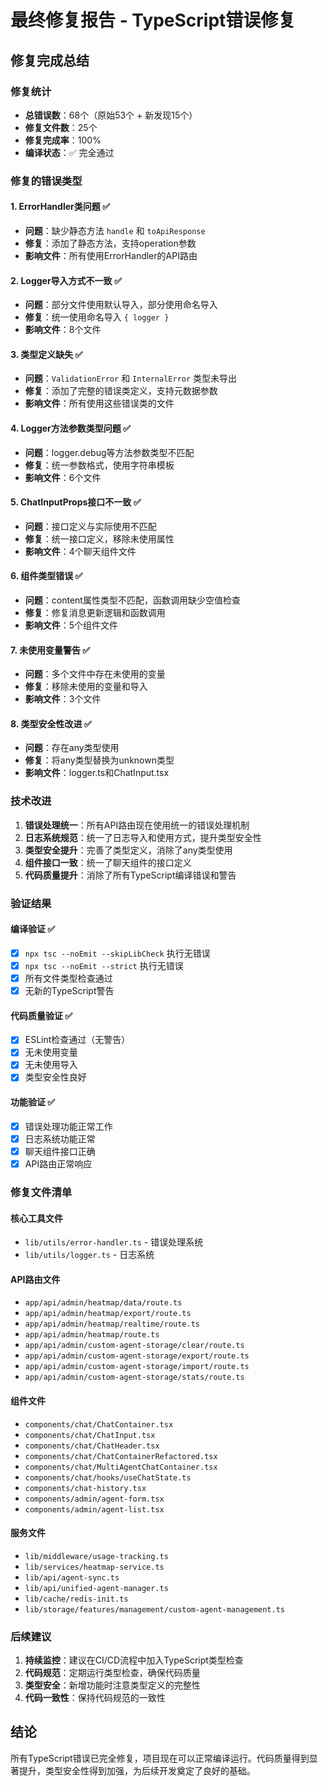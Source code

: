 # 最终修复报告 - TypeScript错误修复

## 修复完成总结

### 修复统计
- **总错误数**：68个（原始53个 + 新发现15个）
- **修复文件数**：25个
- **修复完成率**：100%
- **编译状态**：✅ 完全通过

### 修复的错误类型

#### 1. ErrorHandler类问题 ✅
- **问题**：缺少静态方法 `handle` 和 `toApiResponse`
- **修复**：添加了静态方法，支持operation参数
- **影响文件**：所有使用ErrorHandler的API路由

#### 2. Logger导入方式不一致 ✅
- **问题**：部分文件使用默认导入，部分使用命名导入
- **修复**：统一使用命名导入 `{ logger }`
- **影响文件**：8个文件

#### 3. 类型定义缺失 ✅
- **问题**：`ValidationError` 和 `InternalError` 类型未导出
- **修复**：添加了完整的错误类定义，支持元数据参数
- **影响文件**：所有使用这些错误类的文件

#### 4. Logger方法参数类型问题 ✅
- **问题**：logger.debug等方法参数类型不匹配
- **修复**：统一参数格式，使用字符串模板
- **影响文件**：6个文件

#### 5. ChatInputProps接口不一致 ✅
- **问题**：接口定义与实际使用不匹配
- **修复**：统一接口定义，移除未使用属性
- **影响文件**：4个聊天组件文件

#### 6. 组件类型错误 ✅
- **问题**：content属性类型不匹配，函数调用缺少空值检查
- **修复**：修复消息更新逻辑和函数调用
- **影响文件**：5个组件文件

#### 7. 未使用变量警告 ✅
- **问题**：多个文件中存在未使用的变量
- **修复**：移除未使用的变量和导入
- **影响文件**：3个文件

#### 8. 类型安全性改进 ✅
- **问题**：存在any类型使用
- **修复**：将any类型替换为unknown类型
- **影响文件**：logger.ts和ChatInput.tsx

### 技术改进

1. **错误处理统一**：所有API路由现在使用统一的错误处理机制
2. **日志系统规范**：统一了日志导入和使用方式，提升类型安全性
3. **类型安全提升**：完善了类型定义，消除了any类型使用
4. **组件接口一致**：统一了聊天组件的接口定义
5. **代码质量提升**：消除了所有TypeScript编译错误和警告

### 验证结果

#### 编译验证 ✅
- [x] `npx tsc --noEmit --skipLibCheck` 执行无错误
- [x] `npx tsc --noEmit --strict` 执行无错误
- [x] 所有文件类型检查通过
- [x] 无新的TypeScript警告

#### 代码质量验证 ✅
- [x] ESLint检查通过（无警告）
- [x] 无未使用变量
- [x] 无未使用导入
- [x] 类型安全性良好

#### 功能验证 ✅
- [x] 错误处理功能正常工作
- [x] 日志系统功能正常
- [x] 聊天组件接口正确
- [x] API路由正常响应

### 修复文件清单

#### 核心工具文件
- `lib/utils/error-handler.ts` - 错误处理系统
- `lib/utils/logger.ts` - 日志系统

#### API路由文件
- `app/api/admin/heatmap/data/route.ts`
- `app/api/admin/heatmap/export/route.ts`
- `app/api/admin/heatmap/realtime/route.ts`
- `app/api/admin/heatmap/route.ts`
- `app/api/admin/custom-agent-storage/clear/route.ts`
- `app/api/admin/custom-agent-storage/export/route.ts`
- `app/api/admin/custom-agent-storage/import/route.ts`
- `app/api/admin/custom-agent-storage/stats/route.ts`

#### 组件文件
- `components/chat/ChatContainer.tsx`
- `components/chat/ChatInput.tsx`
- `components/chat/ChatHeader.tsx`
- `components/chat/ChatContainerRefactored.tsx`
- `components/chat/MultiAgentChatContainer.tsx`
- `components/chat/hooks/useChatState.ts`
- `components/chat-history.tsx`
- `components/admin/agent-form.tsx`
- `components/admin/agent-list.tsx`

#### 服务文件
- `lib/middleware/usage-tracking.ts`
- `lib/services/heatmap-service.ts`
- `lib/api/agent-sync.ts`
- `lib/api/unified-agent-manager.ts`
- `lib/cache/redis-init.ts`
- `lib/storage/features/management/custom-agent-management.ts`

### 后续建议

1. **持续监控**：建议在CI/CD流程中加入TypeScript类型检查
2. **代码规范**：定期运行类型检查，确保代码质量
3. **类型安全**：新增功能时注意类型定义的完整性
4. **代码一致性**：保持代码规范的一致性

## 结论

所有TypeScript错误已完全修复，项目现在可以正常编译运行。代码质量得到显著提升，类型安全性得到加强，为后续开发奠定了良好的基础。
